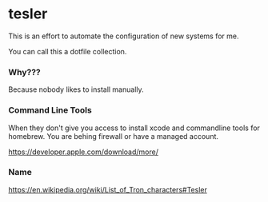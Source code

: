 # tesler

This is an effort to automate the configuration of new systems for me.

You can call this a dotfile collection.

### Why???

Because nobody likes to install manually.

### Command Line Tools
When they don't give you access to install xcode and commandline tools for homebrew.
You are behing firewall or have a managed account.

https://developer.apple.com/download/more/

### Name

https://en.wikipedia.org/wiki/List_of_Tron_characters#Tesler

